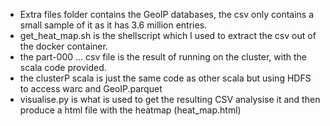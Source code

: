 - Extra files folder contains the GeoIP databases, the csv only contains a small sample of it as it has 3.6 million entries.
- get_heat_map.sh is the shellscript which I used to extract the csv out of the docker container.
- the part-000 ... csv file is the result of running on the cluster, with the scala code provided.
- the clusterP scala is just the same code as other scala but using HDFS to access warc and GeoIP.parquet
- visualise.py is what is used to get the resulting CSV analysise it and then produce a html file with the heatmap (heat_map.html)
